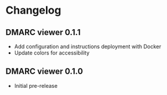 # Changelog

## DMARC viewer 0.1.1
 - Add configuration and instructions deployment with Docker
 - Update colors for accessibility

## DMARC viewer 0.1.0
* Initial pre-release